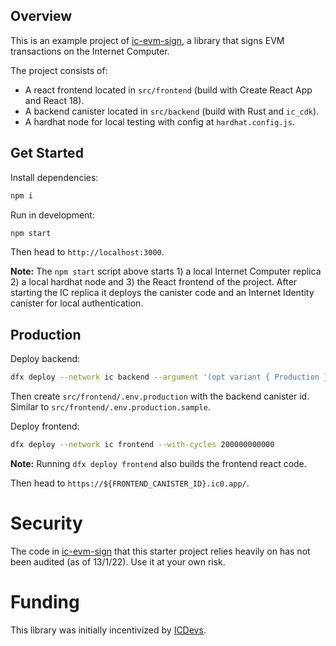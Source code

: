 ## Overview

This is an example project of [ic-evm-sign](https://github.com/nikolas-con/ic-evm-sign), a library that signs EVM transactions on the Internet Computer. 

The project consists of:
- A react frontend located in `src/frontend` (build with Create React App and React 18).
- A backend canister located in `src/backend` (build with Rust and `ic_cdk`).
- A hardhat node for local testing with config at `hardhat.config.js`.

## Get Started

Install dependencies:
```sh
npm i
```

Run in development:
```sh
npm start
```

Then head to `http://localhost:3000`.

**Note:** The `npm start` script above starts 1) a local Internet Computer replica 2) a local hardhat node and 3) the React frontend of the project. After starting the IC replica it deploys the canister code and an Internet Identity canister for local authentication.

## Production

Deploy backend:
```sh
dfx deploy --network ic backend --argument '(opt variant { Production } )' --with-cycles 200000000000
```

Then create `src/frontend/.env.production` with the backend canister id. Similar to `src/frontend/.env.production.sample`.

Deploy frontend:
```sh
dfx deploy --network ic frontend --with-cycles 200000000000
```
**Note:** Running `dfx deploy frontend` also builds the frontend react code.

Then head to `https://${FRONTEND_CANISTER_ID}.ic0.app/`.

# Security

The code in [ic-evm-sign](https://github.com/nikolas-con/ic-evm-sign) that this starter project relies heavily on has not been audited (as of 13/1/22). Use it at your own risk.

# Funding

This library was initially incentivized by [ICDevs](https://icdevs.org/).
